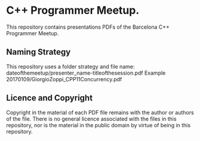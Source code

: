 # C++ Programmer Meetup.
This repository contains presentations PDFs of the Barcelona C++ Programmer Meetup.
## Naming Strategy
This repository uses a folder strategy and file name:
dateofthemeetup/presenter_name-titleofthesession.pdf
Example
20170109/GiorgioZoppi_CPP11Concurrency.pdf


## Licence and Copyright
Copyright in the material of each PDF file remains with the author or authors of the file. There is no general licence associated with the files in this repository, nor is the material in the public domain by virtue of being in this repository.

